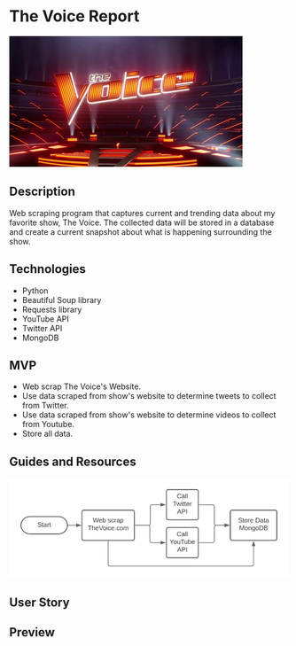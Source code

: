 # The Voice Report

![TheVoice Title Card](/img/TheVoiceTitleCard.png)

## Description

Web scraping program that captures current and trending data about my favorite show, The Voice. The collected data will be stored in a database and create a current snapshot about what is happening surrounding the show.

## Technologies

- Python
- Beautiful Soup library
- Requests library
- YouTube API
- Twitter API
- MongoDB

## MVP

- Web scrap The Voice's Website.
- Use data scraped from show's website to determine tweets to collect from Twitter.
- Use data scraped from show's website to determine videos to collect from Youtube.
- Store all data.

## Guides and Resources

![workflow](/img/The-Report.jpg)

## User Story

## Preview
